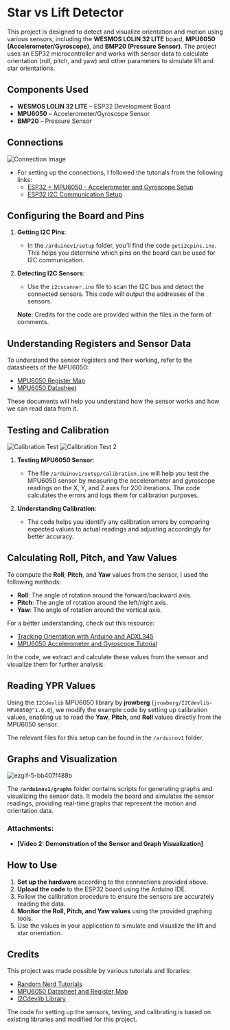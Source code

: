# Star vs Lift Detector

This project is designed to detect and visualize orientation and motion using various sensors, including the **WESMOS LOLIN 32 LITE** board, **MPU6050 (Accelerometer/Gyroscope)**, and **BMP20 (Pressure Sensor)**. The project uses an ESP32 microcontroller and works with sensor data to calculate orientation (roll, pitch, and yaw) and other parameters to simulate lift and star orientations.

## Components Used

- **WESMOS LOLIN 32 LITE** – ESP32 Development Board
- **MPU6050** – Accelerometer/Gyroscope Sensor
- **BMP20** – Pressure Sensor

## Connections

<!-- Adjust image size for responsiveness on mobile -->
<img src="https://github.com/user-attachments/assets/4784b4b9-4876-4094-b77c-50d3a98d4f0e" alt="Connection Image" style="max-width: 100%; height: auto;">

- For setting up the connections, I followed the tutorials from the following links:
  - [ESP32 + MPU6050 - Accelerometer and Gyroscope Setup](https://randomnerdtutorials.com/esp32-mpu-6050-accelerometer-gyroscope-arduino/)
  - [ESP32 I2C Communication Setup](https://randomnerdtutorials.com/esp32-i2c-communication-arduino-ide/)

## Configuring the Board and Pins

1. **Getting I2C Pins**:
   - In the `/arduinov1/setup` folder, you’ll find the code `geti2cpins.ino`. This helps you determine which pins on the board can be used for I2C communication.

2. **Detecting I2C Sensors**:
   - Use the `i2cscanner.ino` file to scan the I2C bus and detect the connected sensors. This code will output the addresses of the sensors.

   **Note**: Credits for the code are provided within the files in the form of comments.

## Understanding Registers and Sensor Data

To understand the sensor registers and their working, refer to the datasheets of the MPU6050:
- [MPU6050 Register Map](https://invensense.tdk.com/wp-content/uploads/2015/02/MPU-6000-Register-Map1.pdf)
- [MPU6050 Datasheet](https://invensense.tdk.com/wp-content/uploads/2015/02/MPU-6000-Datasheet1.pdf)

These documents will help you understand how the sensor works and how we can read data from it.

## Testing and Calibration

<!-- Adjust image size for responsiveness on mobile -->
<img src="https://github.com/user-attachments/assets/2838bfc1-e629-464e-90b4-7cdf1d7d0729" alt="Calibration Test" style="max-width: 100%; height: auto;">

<!-- Another image adjusted for mobile -->
<img src="https://github.com/user-attachments/assets/1cd99d79-9332-45e3-92f2-be4b2e37490d" alt="Calibration Test 2" style="max-width: 100%; height: auto;">

1. **Testing MPU6050 Sensor**:
   - The file `/arduinov1/setup/calibration.ino` will help you test the MPU6050 sensor by measuring the accelerometer and gyroscope readings on the X, Y, and Z axes for 200 iterations. The code calculates the errors and logs them for calibration purposes.

2. **Understanding Calibration**:
   - The code helps you identify any calibration errors by comparing expected values to actual readings and adjusting accordingly for better accuracy.

## Calculating Roll, Pitch, and Yaw Values

To compute the **Roll**, **Pitch**, and **Yaw** values from the sensor, I used the following methods:

- **Roll**: The angle of rotation around the forward/backward axis.
- **Pitch**: The angle of rotation around the left/right axis.
- **Yaw**: The angle of rotation around the vertical axis.

For a better understanding, check out this resource:
- [Tracking Orientation with Arduino and ADXL345](https://howtomechatronics.com/tutorials/arduino/how-to-track-orientation-with-arduino-and-adxl345-accelerometer/)
- [MPU6050 Accelerometer and Gyroscope Tutorial](https://howtomechatronics.com/tutorials/arduino/arduino-and-mpu6050-accelerometer-and-gyroscope-tutorial/)

In the code, we extract and calculate these values from the sensor and visualize them for further analysis.

## Reading YPR Values

Using the `I2Cdevlib` MPU6050 library by **jrowberg** (`jrowberg/I2Cdevlib-MPU6050@^1.0.0`), we modify the example code by setting up calibration values, enabling us to read the **Yaw**, **Pitch**, and **Roll** values directly from the MPU6050 sensor.

The relevant files for this setup can be found in the `/arduinov1` folder.

## Graphs and Visualization


![ezgif-5-bb407f488b](https://github.com/user-attachments/assets/c692bd32-c2da-462e-bc3a-d9f8d3970084)

The **`/arduinov1/graphs`** folder contains scripts for generating graphs and visualizing the sensor data. It models the board and simulates the sensor readings, providing real-time graphs that represent the motion and orientation data.

### Attachments:
- **[Video 2: Demonstration of the Sensor and Graph Visualization]**

## How to Use

1. **Set up the hardware** according to the connections provided above.
2. **Upload the code** to the ESP32 board using the Arduino IDE.
3. Follow the calibration procedure to ensure the sensors are accurately reading the data.
4. **Monitor the Roll, Pitch, and Yaw values** using the provided graphing tools.
5. Use the values in your application to simulate and visualize the lift and star orientation.

## Credits

This project was made possible by various tutorials and libraries:
- [Random Nerd Tutorials](https://randomnerdtutorials.com)
- [MPU6050 Datasheet and Register Map](https://invensense.tdk.com)
- [I2Cdevlib Library](https://github.com/jrowberg/i2cdevlib)

The code for setting up the sensors, testing, and calibrating is based on existing libraries and modified for this project.
